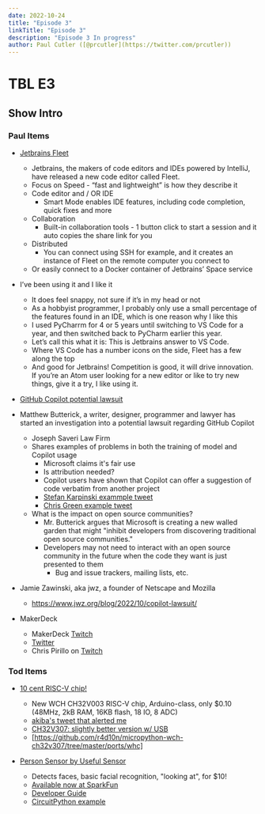 ```yaml
---
date: 2022-10-24
title: "Episode 3"
linkTitle: "Episode 3"
description: "Episode 3 In progress"
author: Paul Cutler ([@prcutler](https://twitter.com/prcutler))
---
```

# TBL E3
## Show Intro

### Paul Items
* [Jetbrains Fleet](https://www.jetbrains.com/fleet/)
  * Jetbrains, the makers of code editors and IDEs powered by IntelliJ, have released a new code editor called Fleet.
  * Focus on Speed - “fast and lightweight” is how they describe it
  * Code editor and / OR IDE
    * Smart Mode enables IDE features, including code completion, quick fixes and more
  * Collaboration
    * Built-in collaboration tools - 1 button click to start a session and it auto copies the share link for you
  * Distributed
    * You can connect using SSH for example, and it creates an instance of Fleet on the remote computer you connect to
  * Or easily connect to a Docker container of Jetbrains’ Space service

* I’ve been using it and I like it
  * It does feel snappy, not sure if it’s in my head or not
  * As a hobbyist programmer, I probably only use a small percentage of the features found in an IDE, which is one reason why I like this
  * I used PyCharrm for 4 or 5 years until switching to VS Code for a year, and then switched back to PyCharm earlier this year.
  * Let’s call this what it is:  This is Jetbrains answer to VS Code.
  * Where VS Code has a number icons on the side, Fleet has a few along the top
  * And good for Jetbrains! Competition is good, it will drive innovation.  If you’re an Atom user looking for a new editor or like to try new things, give it a try, I like using it.


* [GitHub Copilot potential lawsuit](https://githubcopilotinvestigation.com/)
* Matthew Butterick, a writer, designer, programmer and lawyer has started an investigation into a potential lawsuit regarding GitHub Copilot
  * Joseph Saveri Law Firm
  * Shares examples of problems in both the training of model and Copilot usage
    * Microsoft claims it's fair use
    * Is attribution needed?
    * Copilot users have shown that Copilot can offer a suggestion of code verbatim from another project
    * [Stefan Karpinski exammple tweet](https://twitter.com/stefankarpinski/status/1410971061181681674)
    * [Chris Green example tweet](https://twitter.com/ChrisGr93091552/status/1539731632931803137)
  * What is the impact on open source communities?
    * Mr. Butterick argues that Microsoft is creating a new walled garden that might "inhibit developers from discovering traditional open source communities."
    * Developers may not need to interact with an open source community in the future when the code they want is just presented to them
      * Bug and issue trackers, mailing lists, etc.
* Jamie Zawinski, aka jwz, a founder of Netscape and Mozilla
  * https://www.jwz.org/blog/2022/10/copilot-lawsuit/

* MakerDeck
  * MakerDeck [Twitch](https://www.twitch.tv/makerdeck)
  * [Twitter](https://twitter.com/makerdeck)
  * Chris Pirillo on [Twitch](https://www.twitch.tv/ChrisPirillo)



### Tod Items

* [10 cent RISC-V chip!](https://twitter.com/Patrick_RISCV/status/1580384430996484101)
  - New WCH CH32V003 RISC-V chip, Arduino-class, only $0.10 (48MHz, 2kB RAM, 16KB flash, 18 IO, 8 ADC)
  - [akiba's tweet that alerted me](https://twitter.com/freaklabs/status/1580560030146867200)
  - [CH32V307: slightly better version w/ USB](https://github.com/openwch/ch32v307)
  - [https://github.com/r4d10n/micropython-wch-ch32v307/tree/master/ports/whc]

* [Person Sensor by Useful Sensor](https://www.sparkfun.com/products/21231)
  - Detects faces, basic facial recognition, "looking at", for $10!
  - [Available now at SparkFun](https://www.sparkfun.com/products/21231)
  - [Developer Guide](https://github.com/usefulsensors/person_sensor_docs/blob/main/README.md)
  - [CircuitPython example](https://github.com/usefulsensors/person_sensor_screen_lock/blob/main/code.py)
